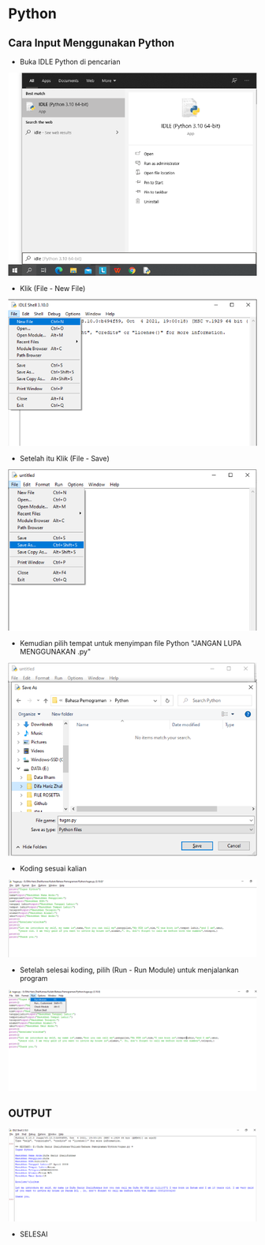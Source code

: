# Python
## Cara Input Menggunakan Python
- Buka IDLE Python di pencarian

![Gambar 1](screenshot/1.png)

- Klik (File - New File)

![Gambar 2](screenshot/2.png)

- Setelah itu Klik (File - Save)

![Gambar 3](screenshot/3.png)

- Kemudian pilih tempat untuk menyimpan file Python "JANGAN LUPA MENGGUNAKAN .py"

![Gambar 4](screenshot/4.png)

- Koding sesuai kalian

![Gambar 5](screenshot/5.png)

- Setelah selesai koding, pilih (Run - Run Module) untuk menjalankan program

![Gambar 6](screenshot/6.png)

## OUTPUT

![Gambar 7](screenshot/7.png)

- SELESAI